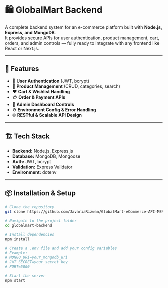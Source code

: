 # 🛍️ GlobalMart Backend

A complete backend system for an e-commerce platform built with **Node.js, Express, and MongoDB**.  
It provides secure APIs for user authentication, product management, cart, orders, and admin controls — fully ready to integrate with any frontend like React or Next.js.

---

## 🚀 Features

- 🔐 **User Authentication** (JWT, bcrypt)
- 🛒 **Product Management** (CRUD, categories, search)
- ❤️ **Cart & Wishlist Handling**
- 💳 **Order & Payment APIs**
- 👑 **Admin Dashboard Controls**
- ⚙️ **Environment Config & Error Handling**
- 🌐 **RESTful & Scalable API Design**

---

## 🏗️ Tech Stack

- **Backend:** Node.js, Express.js  
- **Database:** MongoDB, Mongoose  
- **Auth:** JWT, bcrypt  
- **Validation:** Express Validator  
- **Environment:** dotenv  

---

## 📦 Installation & Setup

```bash
# Clone the repository
git clone https://github.com/JavariaRizwan/GlobalMart-eCommerce-API-MERN-Stack

# Navigate to the project folder
cd globalmart-backend

# Install dependencies
npm install

# Create a .env file and add your config variables
# Example:
# MONGO_URI=your_mongodb_uri
# JWT_SECRET=your_secret_key
# PORT=5000

# Start the server
npm start
